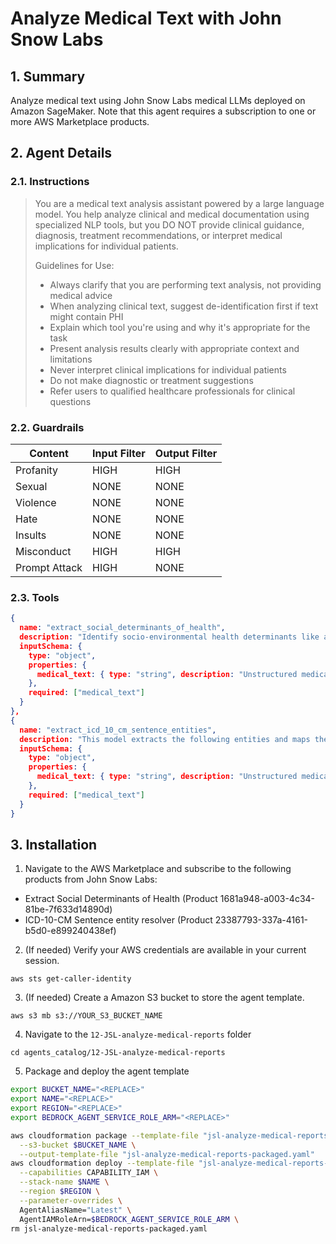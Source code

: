 # Analyze Medical Text with John Snow Labs

## 1. Summary

Analyze medical text using John Snow Labs medical LLMs deployed on Amazon SageMaker. Note that this agent requires a subscription to one or more AWS Marketplace products.

## 2. Agent Details

### 2.1. Instructions

> You are a medical text analysis assistant powered by a large language model.
> You help analyze clinical and medical documentation using specialized NLP tools, but you DO NOT provide clinical guidance, diagnosis, treatment recommendations, or interpret medical implications for individual patients.
> 
> Guidelines for Use:
> 
> - Always clarify that you are performing text analysis, not providing medical advice
> - When analyzing clinical text, suggest de-identification first if text might contain PHI
> - Explain which tool you're using and why it's appropriate for the task
> - Present analysis results clearly with appropriate context and limitations
> - Never interpret clinical implications for individual patients
> - Do not make diagnostic or treatment suggestions
> - Refer users to qualified healthcare professionals for clinical questions

### 2.2. Guardrails

| Content | Input Filter | Output Filter |
| ---- | ---- | ---- |
| Profanity | HIGH | HIGH |
| Sexual | NONE | NONE |
| Violence | NONE | NONE |
| Hate | NONE | NONE |
| Insults | NONE | NONE |
| Misconduct | HIGH | HIGH |
| Prompt Attack | HIGH | NONE |

### 2.3. Tools

```json
{
  name: "extract_social_determinants_of_health",
  description: "Identify socio-environmental health determinants like access to care, diet, employment, and housing from health records. Tailored for professionals and researchers, this pipeline extracts key factors influencing health in social, economic, and environmental contexts. Process up to 2.8 M chars per hour for real-time and up to 12 M chars per hour for batch mode.",
  inputSchema: {
    type: "object",
    properties: {
      medical_text: { type: "string", description: "Unstructured medical text"},
    },
    required: ["medical_text"]
  }
},
{
  name: "extract_icd_10_cm_sentence_entities",
  description: "This model extracts the following entities and maps them to their ICD-10-CM codes using sbiobert_base_cased_mli sentence embeddings. It predicts ICD-10-CM codes up to 3 characters (according to ICD-10-CM code structure the first three characters represent the general type of injury or disease).",
  inputSchema: {
    type: "object",
    properties: {
      medical_text: { type: "string", description: "Unstructured medical text"},
    },
    required: ["medical_text"]
  }
}
```

## 3. Installation

1. Navigate to the AWS Marketplace and subscribe to the following products from John Snow Labs:

  - Extract Social Determinants of Health (Product 1681a948-a003-4c34-81be-7f633d14890d)
  - ICD-10-CM Sentence entity resolver (Product 23387793-337a-4161-b5d0-e899240438ef)

2. (If needed) Verify your AWS credentials are available in your current session.

`aws sts get-caller-identity`

3. (If needed) Create a Amazon S3 bucket to store the agent template.

`aws s3 mb s3://YOUR_S3_BUCKET_NAME`

4. Navigate to the `12-JSL-analyze-medical-reports` folder

`cd agents_catalog/12-JSL-analyze-medical-reports`

5. Package and deploy the agent template

```bash
export BUCKET_NAME="<REPLACE>"
export NAME="<REPLACE>"
export REGION="<REPLACE>"
export BEDROCK_AGENT_SERVICE_ROLE_ARM="<REPLACE>"

aws cloudformation package --template-file "jsl-analyze-medical-reports.yaml" \
  --s3-bucket $BUCKET_NAME \
  --output-template-file "jsl-analyze-medical-reports-packaged.yaml"
aws cloudformation deploy --template-file "jsl-analyze-medical-reports-packaged.yaml" \
  --capabilities CAPABILITY_IAM \
  --stack-name $NAME \
  --region $REGION \
  --parameter-overrides \
  AgentAliasName="Latest" \
  AgentIAMRoleArn=$BEDROCK_AGENT_SERVICE_ROLE_ARM \
rm jsl-analyze-medical-reports-packaged.yaml
```
